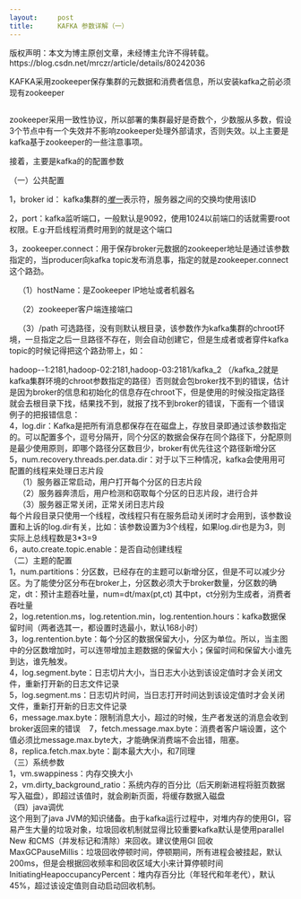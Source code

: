 ```yaml
---
layout:     post
title:      KAFKA 参数详解（一）
---
```

<div id="article_content" class="article_content clearfix csdn-tracking-statistics" data-pid="blog" data-mod="popu_307" data-dsm="post">
								<div class="article-copyright">
					版权声明：本文为博主原创文章，未经博主允许不得转载。					https://blog.csdn.net/mrczr/article/details/80242036				</div>
								            <link rel="stylesheet" href="https://csdnimg.cn/release/phoenix/template/css/ck_htmledit_views-f76675cdea.css">
						<div class="htmledit_views" id="content_views">
                <p>KAFKA采用zookeeper保存集群的元数据和消费者信息，所以安装kafka之前必须现有zookeeper</p><p><img src="https://img-blog.csdn.net/20180508164124392?watermark/2/text/aHR0cHM6Ly9ibG9nLmNzZG4ubmV0L21yY3py/font/5a6L5L2T/fontsize/400/fill/I0JBQkFCMA==/dissolve/70" alt=""></p><p>zookeeper采用一致性协议，所以部署的集群最好是奇数个，少数服从多数，假设3个节点中有一个失效并不影响zookeeper处理外部请求，否则失效。以上主要是kafka基于zookeeper的一些注意事项。</p><p>接着，主要是kafka的的配置参数</p><p>（一）公共配置<br></p><p>1，broker id： kafka集群的<u><em>唯一</em></u>表示符，服务器之间的交换均使用该ID</p><p>2，port：kafka监听端口，一般默认是9092，使用1024以前端口的话就需要root权限。E.g:开启线程消费时用到的就是这个端口</p><p>3，zookeeper.connect：用于保存broker元数据的zookeeper地址是通过该参数指定的，当producer向kafka topic发布消息事，指定的就是zookeeper.connect这个路劲。</p><p>    （1）hostName：是Zookeeper IP地址或者机器名</p><p>    （2）zookeeper客户端连接端口</p><p>    （3）/path 可选路径，没有则默认根目录，该参数作为kafka集群的chroot环境，一旦指定之后一旦路径不存在，则会自动创建它，但是生成者或者穿件kafka topic的时候记得把这个路劲带上，如：</p><div>hadoop--1:2181,hadoop-02:2181,hadoop-03:2181/kafka_2 （/kafka_2就是kafka集群环境的chroot参数指定的路径）否则就会包broker找不到的错误，估计是因为broker的信息和初始化的信息存在chroot下，但是使用的时候没指定路径就会去根目录下找，结果找不到，就报了找不到broker的错误，下面有一个错误例子的把报错信息：<img src="https://img-blog.csdn.net/20180508165540613?watermark/2/text/aHR0cHM6Ly9ibG9nLmNzZG4ubmV0L21yY3py/font/5a6L5L2T/fontsize/400/fill/I0JBQkFCMA==/dissolve/70" alt=""><br>4，log.dir：Kafka是把所有消息都保存在在磁盘上，存放目录即通过该参数指定的。可以配置多个，逗号分隔开，同个分区的数据会保存在同个路径下，分配原则是最少使用原则，即哪个路径分区数目少，broker有优先往这个路径新增分区<br>5，num.recovery.threads.per.data.dir：对于以下三种情况，kafka会使用用可配置的线程来处理日志片段<br>    （1）服务器正常启动，用户打开每个分区的日志片段<br>    （2）服务器奔溃后，用户检测和窃取每个分区的日志片段，进行合并<br>    （3）服务器正常关闭，正常关闭日志片段<br>每个片段目录只使用一个线程，改线程只有在服务启动关闭时才会用到，该参数设置和上诉的log.dir有关，比如：该参数设置为3个线程，如果log.dir也是为3，则实际上总线程数是3*3=9<br>6，auto.create.topic.enable：是否自动创建线程<br>（二）主题的配置<br>1，num.partitions：分区数，已经存在的主题可以新增分区，但是不可以减少分区。为了能使分区分布在broker上，分区数必须大于broker数量，分区数的确定，dt：预计主题吞吐量，num=dt/max(pt,ct) 其中pt，ct分别为生成者，消费者吞吐量<br>2，log.retention.ms，log.retention.min，log.rentention.hours：kafka数据保留时间（两者选其一，都设置时选最小，默认168小时）<br>3，log.rentention.byte：每个分区的数据保留大小，分区为单位。所以，当主图中的分区数增加时，可以连带增加主题数据的保留大小；保留时间和保留大小谁先到达，谁先触发。<br>4，log.segment.byte：日志切片大小，当日志大小达到该设定值时才会关闭文件，重新打开新的日志文件记录<br>5，log.segment.ms：日志切片时间，当日志打开时间达到该设定值时才会关闭文件，重新打开新的日志文件记录<br>6，message.max.byte：限制消息大小，超过的时候，生产者发送的消息会收到broker返回来的错误    7，fetch.message.max.byte：消费者客户端设置，这个值必须比message.max.byte大，才能确保消费端不会出错，阻塞。<br>8，replica.fetch.max.byte：副本最大大小，和7同理<br>（三）系统参数<br>1，vm.swappiness：内存交换大小<br>2，vm.dirty_background_ratio：系统内存的百分比（后天刷新进程将脏页数据写入磁盘），即超过该值时，就会刷新页面，将缓存数据入磁盘<br>（四）java调优<br>这个用到了java JVM的知识储备。由于kafka运行过程中，对堆内存的使用GI，容易产生大量的垃圾对象，垃圾回收机制就显得比较重要kafka默认是使用parallel New 和CMS（并发标记和清除）来回收。建议使用GI 回收<br><img src="https://img-blog.csdn.net/20180509105430810?watermark/2/text/aHR0cHM6Ly9ibG9nLmNzZG4ubmV0L21yY3py/font/5a6L5L2T/fontsize/400/fill/I0JBQkFCMA==/dissolve/70" alt=""><br>MaxGCPauseMillis：垃圾回收停顿时间，停顿期间，所有进程会被挂起，默认200ms，但是会根据回收频率和回收区域大小来计算停顿时间<br>InitiatingHeapoccupancyPercent：堆内存百分比（年轻代和年老代），默认45%，超过该设定值则自动启动回收机制。<br><br></div>            </div>
                </div>